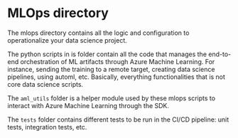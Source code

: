 # MLOps directory

The mlops directory contains all the logic and configuration to operationalize your data science project.

The python scripts in is folder contain all the code that manages the end-to-end orchestration of ML artifacts through Azure Machine Learning. 
For instance, sending the training to a remote target, creating data science pipelines, using automl, etc.
Basically, everything functionalities that is not core data science scripts.

The `aml_utils` folder is a helper module used by these mlops scripts to interact with Azure Machine Learning through the SDK.

The `tests` folder contains different tests to be run in the CI/CD pipeline: unit tests, integration tests, etc.
